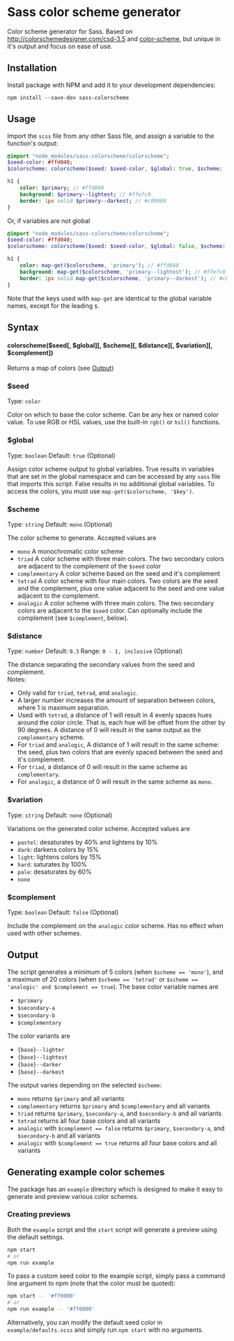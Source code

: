 # Sass color scheme generator
Color scheme generator for Sass.  Based on http://colorschemedesigner.com/csd-3.5 and [color-scheme](https://www.npmjs.com/package/color-scheme), but unique in it's output and focus on ease of use.



## Installation

Install package with NPM and add it to your development dependencies:

`npm install --save-dev sass-colorscheme`



## Usage

Import the `scss` file from any other Sass file, 
and assign a variable to the function's output:

```sass
@import "node_modules/sass-colorscheme/colorscheme";
$seed-color: #ffd040;
$colorscheme: colorscheme($seed: $seed-color, $global: true, $scheme: 'mono');

h1 {
    color: $primary; // #ffd040
    background: $primary--lightest; // #ffefc0
    border: 1px solid $primary--darkest; // #c09000
}
```
Or, if variables are not global  

```sass
@import "node_modules/sass-colorscheme/colorscheme";
$seed-color: #ffd040;
$colorscheme: colorscheme($seed: $seed-color, $global: false, $scheme: 'mono');

h1 {
    color: map-get($colorscheme, 'primary'); // #ffd040
    background: map-get($colorscheme, 'primary--lightest'); // #ffefc0
    border: 1px solid map-get($colorscheme, 'primary--darkest'); // #c09000
}
```

Note that the keys used with `map-get` are identical to the global variable names, except for the leading `$`. 



## Syntax

#### colorscheme($seed[, $global][, $scheme][, $distance][, $variation][, $complement])

Returns a map of colors (see [Output](#output))

### $seed
Type: `color`

Color on which to base the color scheme.  Can be any hex or named color 
value. To use RGB or HSL values, use the built-in `rgb()` or `hsl()` functions.
    
### $global 
Type: `boolean` Default: `true` (Optional)

Assign color scheme output to global variables.  True results in 
variables that are set in the global namespace and can be 
accessed by any `sass` file that imports this script.  False 
results in no additional global variables.  To access the colors, 
you must use `map-get($colorscheme, '$key')`.
    
### $scheme 
Type: `string` Default: `mono` (Optional)

The color scheme to generate.  Accepted values are

* `mono` A monochromatic color scheme
* `triad` A color scheme with three main colors. 
The two secondary colors are adjacent to the complement of the `$seed` color
* `complementary` A color scheme based on the seed and it's complement
* `tetrad` A color scheme with four main colors.  Two colors are the 
seed and the complement, plus one value adjacent to the seed and one 
value adjacent to the complement.
* `analogic` A color scheme with three main colors. The two secondary 
colors are adjacent to the `$seed` color.  Can optionally include the 
complement (see `$complement`, below).

### $distance
Type: `number` Default: `0.3` Range: `0 - 1, inclusive` (Optional)

The distance separating the secondary values from the seed and complement.  
Notes:

* Only valid for `triad`, `tetrad`, and `analogic`.
* A larger number increases the amount of separation between 
colors, where 1 is maximum separation.  
* Used with `tetrad`, a distance of 1 will result in 4 evenly 
spaces hues around the color circle.  That is, each hue will 
be offset from the other by 90 degrees.  A distance of 0 will 
result in the same output as the `complementary` scheme.
* For `triad` and `analogic`, A distance of 1 will result in 
the same scheme: the seed, plus two colors that are evenly 
spaced between the seed and it's complement.
* For `triad`, a distance of 0 will result in the same scheme as `complementary`.
* For `analogic`, a distance of 0 will result in the same scheme as `mono`.
    
### $variation
Type: `string` Default: `none` (Optional)

Variations on the generated color scheme.  Accepted values are
    
* `pastel`: desaturates by 40% and lightens by 10%
* `dark`: darkens colors by 15%
* `light`: lightens colors by 15%
* `hard`: saturates by 100%
* `pale`: desaturates by 60%
* `none`

### $complement
Type: `boolean` Default: `false` (Optional)

Include the complement on the `analogic` color scheme.  Has no effect when 
used with other schemes. 


## Output

The script generates a minimum of 5 colors (when `$scheme == 'mono'`), 
and a maximum of 20 colors (when `$scheme == 'tetrad'` or `$scheme == 'analogic' and $complement == true`).
The base color variable names are

* `$primary`
* `$secondary-a`
* `$secondary-b`
* `$complementary`

The color variants are

* `{base}--lighter`
* `{base}--lightest`
* `{base}--darker`
* `{base}--darkest`

The output varies depending on the selected `$scheme`:

* `mono` returns `$primary` and all variants
* `complementary` returns `$primary` and `$complementary` and all variants 
* `triad` returns `$primary`, `$secondary-a`, and `$secondary-b` and all variants
* `tetrad` returns all four base colors and all variants
* `analogic` with `$complement == false` returns `$primary`, `$secondary-a`, and `$secondary-b` and all variants
* `analogic` with `$complement == true` returns all four base colors and all variants


## Generating example color schemes

The package has an `example` directory which is designed to make it easy to generate and preview various color schemes.

### Creating previews

Both the `example` script and the `start` script will generate a preview using the default settings.

```bash
npm start
# or
npm run example
```

To pass a custom seed color to the example script, simply pass a command line argument to npm (note that the color must be quoted):

```bash
npm start -- '#ff0000'
# or
npm run example -- '#ff0000'
```

Alternatively, you can modify the default seed color in `example/defaults.scss` and simply run `npm start` with no arguments.
